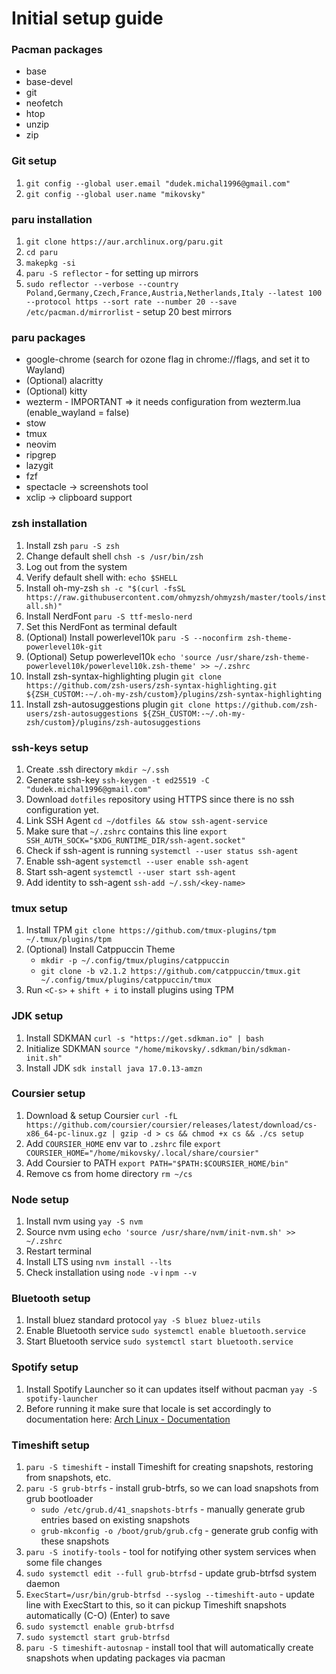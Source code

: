 # Initial setup guide

### Pacman packages
- base
- base-devel
- git
- neofetch
- htop
- unzip
- zip

### Git setup
1. `git config --global user.email "dudek.michal1996@gmail.com"`
2. `git config --global user.name "mikovsky"`

### paru installation
1. `git clone https://aur.archlinux.org/paru.git`
2. `cd paru`
3. `makepkg -si`
4. `paru -S reflector` - for setting up mirrors
5. `sudo reflector --verbose --country Poland,Germany,Czech,France,Austria,Netherlands,Italy --latest 100 --protocol https --sort rate --number 20 --save /etc/pacman.d/mirrorlist` - setup 20 best mirrors

### paru packages
- google-chrome (search for ozone flag in chrome://flags, and set it to Wayland)
- (Optional) alacritty
- (Optional) kitty
- wezterm - IMPORTANT => it needs configuration from wezterm.lua (enable_wayland = false)
- stow
- tmux
- neovim
- ripgrep
- lazygit
- fzf
- spectacle -> screenshots tool
- xclip -> clipboard support

### zsh installation
1. Install zsh `paru -S zsh`
2. Change default shell `chsh -s /usr/bin/zsh`
3. Log out from the system
4. Verify default shell with: `echo $SHELL`
5. Install oh-my-zsh `sh -c "$(curl -fsSL https://raw.githubusercontent.com/ohmyzsh/ohmyzsh/master/tools/install.sh)"`
6. Install NerdFont `paru -S ttf-meslo-nerd`
7. Set this NerdFont as terminal default
8. (Optional) Install powerlevel10k `paru -S --noconfirm zsh-theme-powerlevel10k-git`
9. (Optional) Setup powerlevel10k `echo 'source /usr/share/zsh-theme-powerlevel10k/powerlevel10k.zsh-theme' >> ~/.zshrc`
10. Install zsh-syntax-highlighting plugin `git clone https://github.com/zsh-users/zsh-syntax-highlighting.git ${ZSH_CUSTOM:-~/.oh-my-zsh/custom}/plugins/zsh-syntax-highlighting`
11. Install zsh-autosuggestions plugin `git clone https://github.com/zsh-users/zsh-autosuggestions ${ZSH_CUSTOM:-~/.oh-my-zsh/custom}/plugins/zsh-autosuggestions`

### ssh-keys setup
1. Create .ssh directory `mkdir ~/.ssh`
2. Generate ssh-key `ssh-keygen -t ed25519 -C "dudek.michal1996@gmail.com"`
3. Download `dotfiles` repository using HTTPS since there is no ssh configuration yet.
4. Link SSH Agent `cd ~/dotfiles && stow ssh-agent-service`
5. Make sure that `~/.zshrc` contains this line `export SSH_AUTH_SOCK="$XDG_RUNTIME_DIR/ssh-agent.socket"` 
6. Check if ssh-agent is running `systemctl --user status ssh-agent`
7. Enable ssh-agent `systemctl --user enable ssh-agent`
8. Start ssh-agent `systemctl --user start ssh-agent`
9. Add identity to ssh-agent `ssh-add ~/.ssh/<key-name>`

### tmux setup
1. Install TPM `git clone https://github.com/tmux-plugins/tpm ~/.tmux/plugins/tpm`
2. (Optional) Install Catppuccin Theme
   - `mkdir -p ~/.config/tmux/plugins/catppuccin`
   - `git clone -b v2.1.2 https://github.com/catppuccin/tmux.git ~/.config/tmux/plugins/catppuccin/tmux`
3. Run `<C-s>` + `shift + i` to install plugins using TPM

### JDK setup
1. Install SDKMAN `curl -s "https://get.sdkman.io" | bash`
2. Initialize SDKMAN `source "/home/mikovsky/.sdkman/bin/sdkman-init.sh"`
3. Install JDK `sdk install java 17.0.13-amzn`

### Coursier setup
1. Download & setup Coursier `curl -fL https://github.com/coursier/coursier/releases/latest/download/cs-x86_64-pc-linux.gz | gzip -d > cs && chmod +x cs && ./cs setup`
2. Add `COURSIER_HOME` env var to `.zshrc` file `export COURSIER_HOME="/home/mikovsky/.local/share/coursier"`
3. Add Coursier to PATH `export PATH="$PATH:$COURSIER_HOME/bin"`
4. Remove cs from home directory `rm ~/cs`

### Node setup
1. Install nvm using `yay -S nvm`
2. Source nvm using `echo 'source /usr/share/nvm/init-nvm.sh' >> ~/.zshrc`
3. Restart terminal
4. Install LTS using `nvm install --lts`
5. Check installation using `node -v` i `npm --v`

### Bluetooth setup
1. Install bluez standard protocol `yay -S bluez bluez-utils`
2. Enable Bluetooth service `sudo systemctl enable bluetooth.service`
3. Start Bluetooth service `sudo systemctl start bluetooth.service`

### Spotify setup
1. Install Spotify Launcher so it can updates itself without pacman `yay -S spotify-launcher`
2. Before running it make sure that locale is set accordingly to documentation here: [Arch Linux - Documentation](https://wiki.archlinux.org/title/Installation_guide#Localization)

### Timeshift setup
1. `paru -S timeshift` - install Timeshift for creating snapshots, restoring from snapshots, etc.
2. `paru -S grub-btrfs` - install grub-btrfs, so we can load snapshots from grub bootloader
   - `sudo /etc/grub.d/41_snapshots-btrfs` - manually generate grub entries based on existing snapshots
   - `grub-mkconfig -o /boot/grub/grub.cfg` - generate grub config with these snapshots
4. `paru -S inotify-tools` - tool for notifying other system services when some file changes
5. `sudo systemctl edit --full grub-btrfsd` - update grub-btrfsd system daemon
6. `ExecStart=/usr/bin/grub-btrfsd --syslog --timeshift-auto` - update line with ExecStart to this, so it can pickup Timeshift snapshots automatically (C-O) (Enter) to save
7. `sudo systemctl enable grub-btrfsd`
8. `sudo systemctl start grub-btrfsd`
9. `paru -S timeshift-autosnap` - install tool that will automatically create snapshots when updating packages via pacman
